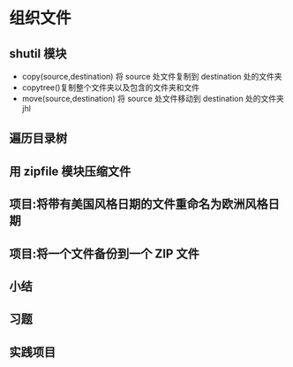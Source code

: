 # 组织文件

## shutil 模块

- copy(source,destination) 将 source 处文件复制到 destination 处的文件夹
- copytree()复制整个文件夹以及包含的文件夹和文件
- move(source,destination) 将 source 处文件移动到 destination 处的文件夹 jhl

## 遍历目录树

## 用 zipfile 模块压缩文件

## 项目:将带有美国风格日期的文件重命名为欧洲风格日期

## 项目:将一个文件备份到一个 ZIP 文件

## 小结

## 习题

## 实践项目
